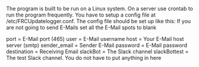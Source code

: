 The program is built to be run on a Linux system. On a server use crontab to run the program frequently. You have to setup a config file at /etc/FRCUpdatelogger.conf. The config file should be set up like this: 
If you are not going to send E-Mails set all the E-Mail spots to blank

port = E-Mail port (465)
user = E-Mail username
host = Your E-Mail host server (smtp)
sender_email = Sender E-Mail
password = E-Mail password
destination = Receiving Email
slackBot = The Slack channel
slackBottest = The test Slack channel. You do not have to put anything in here

